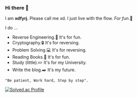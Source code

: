 ### Hi there 👋
I am **xdfyrj**. Please call me xd. 
I just live with the flow. _For fun_.🙂

I do ...
- Reverse Engineering.🔧 It's for fun.
- Cryptography.🔒 It's for reversing.
- Problem Solving.💻 It's for reversing.
- Reading Books.📕 It's for fun.
- Study (little).✏️ It's for my University.
- Write the blog.✒️ It's my future.

```
"Be patient, Work hard, Step by step".
```

[![Solved.ac Profile](http://mazassumnida.wtf/api/v2/generate_badge?boj=sumyr)](https://solved.ac/sumyr/)

<!--
**xdfyrj/xdfyrj** is a ✨ _special_ ✨ repository because its `README.md` (this file) appears on your GitHub profile.

Here are some ideas to get you started:

- 🔭 I’m currently working on ...
- 🌱 I’m currently learning ...
- 👯 I’m looking to collaborate on ...
- 🤔 I’m looking for help with ...
- 💬 Ask me about ...
- 📫 How to reach me: ...
- 😄 Pronouns: ...
- ⚡ Fun fact: ...
-->
